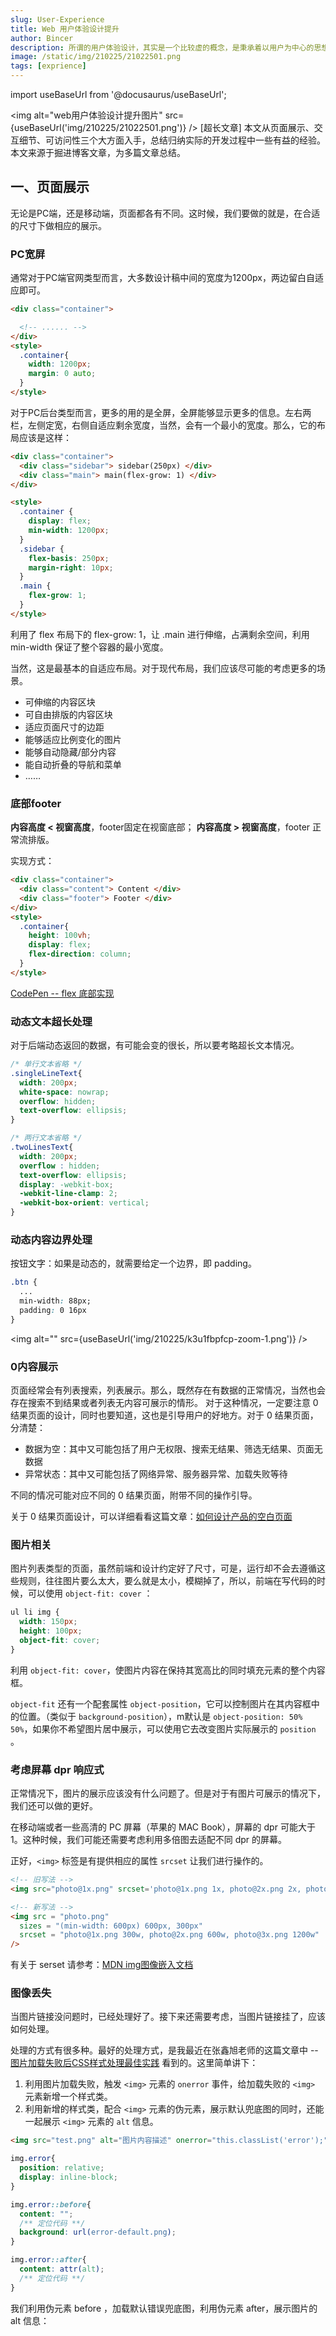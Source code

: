 ```yaml
---
slug: User-Experience
title: Web 用户体验设计提升
author: Bincer
description: 所谓的用户体验设计，其实是一个比较虚的概念，是秉承着以用户为中心的思想的一种设计手段，以用户需求为目标而进行的设计。
image: /static/img/210225/21022501.png
tags: [exprience]
---
```

import useBaseUrl from '@docusaurus/useBaseUrl';

<img alt="web用户体验设计提升图片" src={useBaseUrl('img/210225/21022501.png')} />
[超长文章] 本文从页面展示、交互细节、可访问性三个大方面入手，总结归纳实际的开发过程中一些有益的经验。本文来源于掘进博客文章，为多篇文章总结。

<!--truncate-->

## 一、页面展示
无论是PC端，还是移动端，页面都各有不同。这时候，我们要做的就是，在合适的尺寸下做相应的展示。

### PC宽屏
通常对于PC端官网类型而言，大多数设计稿中间的宽度为1200px，两边留白自适应即可。

```html
<div class="container">

  <!-- ...... -->
</div>
<style>
  .container{
    width: 1200px;
    margin: 0 auto;
  }
</style>
```

对于PC后台类型而言，更多的用的是全屏，全屏能够显示更多的信息。左右两栏，左侧定宽，右侧自适应剩余宽度，当然，会有一个最小的宽度。那么，它的布局应该是这样：

```html
<div class="container">
  <div class="sidebar"> sidebar(250px) </div>
  <div class="main"> main(flex-grow: 1) </div>
</div>

<style>
  .container {
    display: flex;
    min-width: 1200px;
  }
  .sidebar {
    flex-basis: 250px;
    margin-right: 10px;
  }
  .main {
    flex-grow: 1;
  }
</style>
```
利用了 flex 布局下的 flex-grow: 1，让 .main 进行伸缩，占满剩余空间，利用 min-width 保证了整个容器的最小宽度。

当然，这是最基本的自适应布局。对于现代布局，我们应该尽可能的考虑更多的场景。
+ 可伸缩的内容区块
+ 可自由排版的内容区块
+ 适应页面尺寸的边距
+ 能够适应比例变化的图片
+ 能够自动隐藏/部分内容
+ 能自动折叠的导航和菜单
+ ……

### 底部footer
**内容高度 &lt; 视窗高度**，footer固定在视窗底部； **内容高度 &gt; 视窗高度**，footer 正常流排版。

实现方式：
```html
<div class="container">
  <div class="content"> Content </div>
  <div class="footer"> Footer </div>
</div>
<style>
  .container{
    height: 100vh;
    display: flex;
    flex-direction: column;
  }
</style>
```
[CodePen -- flex 底部实现](https://codepen.io/Aventury/pen/qBqxNzV)

### 动态文本超长处理
对于后端动态返回的数据，有可能会变的很长，所以要考略超长文本情况。
```css
/* 单行文本省略 */
.singleLineText{
  width: 200px;
  white-space: nowrap;
  overflow: hidden;
  text-overflow: ellipsis;
}

/* 两行文本省略 */
.twoLinesText{
  width: 200px;
  overflow : hidden;
  text-overflow: ellipsis;
  display: -webkit-box;
  -webkit-line-clamp: 2;
  -webkit-box-orient: vertical;
}
```

### 动态内容边界处理
按钮文字：如果是动态的，就需要给定一个边界，即 padding。
```css
.btn {
  ...
  min-width: 88px;
  padding: 0 16px
}
```
<img alt="" src={useBaseUrl('img/210225/k3u1fbpfcp-zoom-1.png')} />

### 0内容展示
页面经常会有列表搜索，列表展示。那么，既然存在有数据的正常情况，当然也会存在搜索不到结果或者列表无内容可展示的情形。
对于这种情况，一定要注意 0 结果页面的设计，同时也要知道，这也是引导用户的好地方。对于 0 结果页面，分清楚：

+ 数据为空：其中又可能包括了用户无权限、搜索无结果、筛选无结果、页面无数据
+ 异常状态：其中又可能包括了网络异常、服务器异常、加载失败等待

不同的情况可能对应不同的 0 结果页面，附带不同的操作引导。

关于 0 结果页面设计，可以详细看看这篇文章：[如何设计产品的空白页面](http://www.woshipm.com/pd/3742114.html)

### 图片相关
图片列表类型的页面，虽然前端和设计约定好了尺寸，可是，运行却不会去遵循这些规则，往往图片要么太大，要么就是太小，模糊掉了，所以，前端在写代码的时候，可以使用 `object-fit: cover` ：
```css
ul li img {
  width: 150px;
  height: 100px;
  object-fit: cover;
}
```
利用 `object-fit: cover`，使图片内容在保持其宽高比的同时填充元素的整个内容框。

`object-fit` 还有一个配套属性 `object-position`，它可以控制图片在其内容框中的位置。（类似于 `background-position`），m默认是 `object-position: 50% 50%`，如果你不希望图片居中展示，可以使用它去改变图片实际展示的 `position` 。

### 考虑屏幕 dpr 响应式
正常情况下，图片的展示应该没有什么问题了。但是对于有图片可展示的情况下，我们还可以做的更好。

在移动端或者一些高清的 PC 屏幕（苹果的 MAC Book），屏幕的 dpr 可能大于 1。这种时候，我们可能还需要考虑利用多倍图去适配不同 dpr 的屏幕。

正好，`<img>` 标签是有提供相应的属性 `srcset` 让我们进行操作的。
```html
<!-- 旧写法 -->
<img src="photo@1x.png" srcset='photo@1x.png 1x, photo@2x.png 2x, photo@3x.png 3x' />

<!-- 新写法 -->
<img src = "photo.png" 
  sizes = "(min-width: 600px) 600px, 300px" 
  srcset = "photo@1x.png 300w, photo@2x.png 600w, photo@3x.png 1200w"
/>
```
有关于 serset 请参考：[MDN img图像嵌入文档](https://developer.mozilla.org/zh-CN/docs/Web/HTML/Element/img#attr-sizes)


### 图像丢失
当图片链接没问题时，已经处理好了。接下来还需要考虑，当图片链接挂了，应该如何处理。

处理的方式有很多种。最好的处理方式，是我最近在张鑫旭老师的这篇文章中 -- [图片加载失败后CSS样式处理最佳实践](https://www.zhangxinxu.com/wordpress/2020/10/css-style-image-load-fail/) 看到的。这里简单讲下：

1. 利用图片加载失败，触发 `<img>` 元素的 `onerror` 事件，给加载失败的 `<img>` 元素新增一个样式类。
2. 利用新增的样式类，配合 `<img>` 元素的伪元素，展示默认兜底图的同时，还能一起展示 `<img>` 元素的 `alt` 信息。

```html
<img src="test.png" alt="图片内容描述" onerror="this.classList('error');">
```
```css
img.error{
  position: relative;
  display: inline-block;
}

img.error::before{
  content: "";
  /** 定位代码 **/
  background: url(error-default.png);
}

img.error::after{
  content: attr(alt);
  /** 定位代码 **/
}
```
我们利用伪元素 before ，加载默认错误兜底图，利用伪元素 after，展示图片的 alt 信息：
